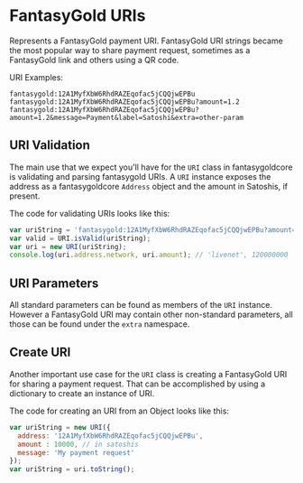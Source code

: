 # FantasyGold URIs
Represents a FantasyGold payment URI. FantasyGold URI strings became the most popular way to share payment request, sometimes as a FantasyGold link and others using a QR code.

URI Examples:

```
fantasygold:12A1MyfXbW6RhdRAZEqofac5jCQQjwEPBu
fantasygold:12A1MyfXbW6RhdRAZEqofac5jCQQjwEPBu?amount=1.2
fantasygold:12A1MyfXbW6RhdRAZEqofac5jCQQjwEPBu?amount=1.2&message=Payment&label=Satoshi&extra=other-param
```

## URI Validation
The main use that we expect you'll have for the `URI` class in fantasygoldcore is validating and parsing fantasygold URIs. A `URI` instance exposes the address as a fantasygoldcore `Address` object and the amount in Satoshis, if present.

The code for validating URIs looks like this:

```javascript
var uriString = 'fantasygold:12A1MyfXbW6RhdRAZEqofac5jCQQjwEPBu?amount=1.2';
var valid = URI.isValid(uriString);
var uri = new URI(uriString);
console.log(uri.address.network, uri.amount); // 'livenet', 120000000
```

## URI Parameters
All standard parameters can be found as members of the `URI` instance. However a FantasyGold URI may contain other non-standard parameters, all those can be found under the `extra` namespace.

## Create URI
Another important use case for the `URI` class is creating a FantasyGold URI for sharing a payment request. That can be accomplished by using a dictionary to create an instance of URI.

The code for creating an URI from an Object looks like this:

```javascript
var uriString = new URI({
  address: '12A1MyfXbW6RhdRAZEqofac5jCQQjwEPBu',
  amount : 10000, // in satoshis
  message: 'My payment request'
});
var uriString = uri.toString();
```
